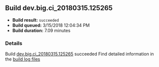 ## Build dev.big.ci_20180315.125265
- **Build result:** `succeeded`
- **Build queued:** 3/15/2018 12:04:34 PM
- **Build duration:** 7.09 minutes
### Details
Build [dev.big.ci_20180315.125265](https://winappstudio.visualstudio.com/web/build.aspx?pcguid=a4ef43be-68ce-4195-a619-079b4d9834c2&builduri=vstfs%3a%2f%2f%2fBuild%2fBuild%2f25265) succeeded
Find detailed information in the [build log files](https://uwpctdiags.blob.core.windows.net/buildlogs/dev.big.ci_20180315.125265_logs.zip)
